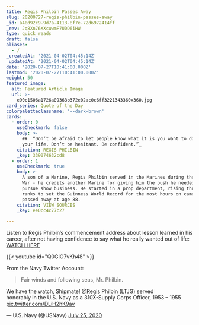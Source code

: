 ```yaml
---
title: Regis Philbin Passes Away
slug: 20200727-regis-philbin-passes-away
_id: a40d92c9-9d7a-4113-8f7e-72d6972414ff
_rev: Jq8Xn76XXcuwmF7UDD6iHW
type: quick_reads
draft: false
aliases:
  - /
_createdAt: '2021-04-02T04:45:14Z'
_updatedAt: '2021-04-02T04:45:14Z'
date: '2020-07-27T10:41:00.000Z'
lastmod: '2020-07-27T10:41:00.000Z'
weight: 50
featured_image:
  alt: Featured Article Image
  url: >-
    e90c1506a1726a09363b372e02ac0c6ff3221343360x360.jpg
card_series: Quote of the Day
colorpaletteclassname: '--dark-brown'
cards:
  - order: 0
    useCheckmark: false
    body: >-
      ## _“Don’t be afraid to let people know what it is you want to do with
      your life. Don’t be hesitant. Be confident.”_
    citation: REGIS PHILBIN
    _key: 339074632cd8
  - order: 1
    useCheckmark: true
    body: >-
      A son of a Marine, Regis Philbin served in the Marines during the Korean
      War - he credits another Marine for giving him the push he needed to
      pursue show business. He started in a prop department, rising through the
      ranks to set the Guinness World Record for the most hours on camera. He
      passed away at age 88.
    citation: VIEW SOURCES
    _key: ee0cc4c77c27

---
```

Listen to Regis Philbin’s commencement address about lesson learned in his career, after not having confidence to say what he really wanted out of life: [WATCH HERE](https://youtu.be/Q0GIO7vKh48)

{{< youtube id="Q0GIO7vKh48" >}}

From the Navy Twitter Account:



> Fair winds and following seas, Mr. Philbin.  
  
  
  
We have the watch, Shipmate! [@Regis](https://twitter.com/regis?ref_src=twsrc%5Etfw) Philbin (LTJG) served honorably in the U.S. Navy as a 310X-Supply Corps Officer, 1953 – 1955 [pic.twitter.com/DLiH2hK9av](https://t.co/DLiH2hK9av)  
  
  
  
— U.S. Navy (@USNavy) [July 25, 2020](https://twitter.com/USNavy/status/1287133704029167616?ref_src=twsrc%5Etfw)